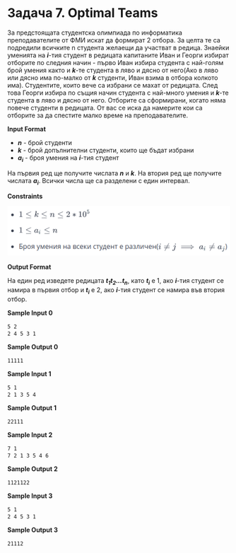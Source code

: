 # Задача 7. Optimal Teams

За предстоящата студентска олимпиада по информатика преподавателите от ФМИ искат да формират 2 отбора. За целта те са подредили всичките n студента желаещи да участват в редица. Знаейки уменията на ***i***-тия студент в редицата капитаните Иван и Георги избират отборите по следния начин - първо Иван избира студента с най-голям брой умения както и ***k***-те студента в ляво и дясно от него(Ако в ляво или дясно има по-малко от ***k*** студенти, Иван взима в отбора колкото има). Студентите, които вече са избрани се махат от редицата. След това Георги избира по същия начин студента с най-много умения и ***k***-те студента в ляво и дясно от него. Отборите са сформирани, когато няма повече студенти в редицата. От вас се иска да намерите кои са отборите за да спестите малко време на преподавателите.

**Input Format**

* ***n*** - брой студенти
* ***k*** - брой допълнителни студенти, които ще бъдат избрани
* ***a<sub>i</sub>*** - броя умения на ***i***-тия студент

На първия ред ще получите числата ***n*** и ***k***. На втория ред ще получите числата ***a<sub>i</sub>***. Всички числа ще са разделени с един интервал.

**Constraints**

![Constraints](constraints.png)

**Output Format**

На един ред изведете редицата ***t<sub>1</sub>t<sub>2</sub>...t<sub>n</sub>***, като ***t<sub>i</sub>*** е 1, ако ***i***-тия студент се намира в първия отбор и ***t<sub>i</sub>*** е 2, ако ***i***-тия студент се намира във втория отбор.

**Sample Input 0**
```
5 2
2 4 5 3 1
```

**Sample Output 0**
```
11111
```

**Sample Input 1**
```
5 1
2 1 3 5 4
```

**Sample Output 1**
```
22111
```

**Sample Input 2**
```
7 1
7 2 1 3 5 4 6
```

**Sample Output 2**
```
1121122
```

**Sample Input 3**
```
5 1
2 4 5 3 1
```

**Sample Output 3**
```
21112
```
